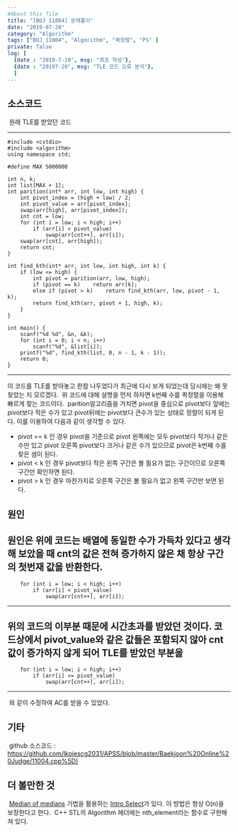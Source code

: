 ```yaml
---
#About this file
title: "[BOJ 11004] 문제풀이"
date: "2019-07-20"
category: "Algorithm"
tags: ["BOJ_11004", "Algorithm", "퀵정렬", "PS" ]
private: false
log: [
  {date : "2019-7-19", msg: "최조 작성"},
  {date : "20197-20", msg: "TLE 코드 오류 분석"},
  ]
---
```



## 소스코드
​
원래 TLE를 받았던 코드  

---
```=C++
#include <cstdio>
#include <algorithm>
using namespace std;
​
#define MAX 5000000
​
int n, k;
int list[MAX + 1];
int parition(int* arr, int low, int high) {
    int pivot_index = (high + low) / 2;
    int pivot_value = arr[pivot_index];
    swap(arr[high], arr[pivot_index]);
    int cnt = low;
    for (int i = low; i < high; i++)
        if (arr[i] < pivot_value)
            swap(arr[cnt++], arr[i]);
    swap(arr[cnt], arr[high]);
    return cnt;
}
​
int find_kth(int* arr, int low, int high, int k) {
    if (low <= high) {
        int pivot = parition(arr, low, high);
        if (pivot == k)    return arr[k];
        else if (pivot > k)    return find_kth(arr, low, pivot - 1, k);
        return find_kth(arr, pivot + 1, high, k);
    }
}
​
int main() {
    scanf("%d %d", &n, &k);
    for (int i = 0; i < n; i++)
        scanf("%d", &list[i]);
    printf("%d", find_kth(list, 0, n - 1, k - 1));
    return 0;
}
```
---

이 코드를 TLE를 받아놓고 한참 나두었다가 최근에 다시 보게 되었는데 당시에는 왜 못 찾았는 지 모르겠다.
​
위 코드에 대해 설명을 먼저 하자면 k번째 수를 퀵정렬을 이용해 빠르게 찾는 코드이다.
​
parition알고리즘을 거치면 pivot을 중심으로 pivot보다 앞에는 pivot보다 작은 수가 있고 pivot뒤에는 pivot보다 큰수가 있는 상태로 정렬이 되게 된다. 이를 이용하여 다음과 같이 생각할 수 있다.
​
-   pivot == k 인 경우 pivot을 기준으로 pivot 왼쪽에는 모두 pivot보다 작거나 같은 수만 있고 pivot 오른쪽 pivot보다 크거나 같은 수가 있으므로 pivot은 k번째 수를 찾은 샘이 된다.
-   pivot < k 인 경우 pivot보다 작은 왼쪽 구간은 볼 필요가 없는 구간이므로 오른쪽 구간만 확인하면 된다.
-   pivot > k 인 경우 마찬가지로 오른쪽 구간은 볼 필요가 없고 왼쪽 구간만 보면 된다.
​

## 원인
​
원인은 위에 코드는 배열에 동일한 수가 가득차 있다고 생각해 보았을 때 cnt의 값은 전혀 증가하지 않은 채 항상 구간의 첫번재 값을 반환한다.
​
---
```=C++
    for (int i = low; i < high; i++)
        if (arr[i] < pivot_value)
            swap(arr[cnt++], arr[i]);
```
---
​
위의 코드의 이부분 때문에 시간초과를 받았던 것이다. 코드상에서 pivot\_value와 같은 값들은 포함되지 않아 cnt값이 증가하지 않게 되어 TLE를 받았던 부분을
​
---
```=C++
    for (int i = low; i < high; i++)
        if (arr[i] <= pivot_value)
            swap(arr[cnt++], arr[i]);
```
---
​
와 같이 수정하여 AC를 받을 수 있었다.
​
## 기타
​
github 소스코드 : <https://github.com/lkoiescg2031/APSS/blob/master/Baekjoon%20Online%20Judge/11004.cpp%5D)>
​
​
## 더 볼만한 것
​
[Median of medians](https://en.wikipedia.org/wiki/Median_of_medians) 기법을 활용하는 [Intro Select](https://en.wikipedia.org/wiki/Introselect)가 있다. 이 방법은 항상 O(n)을 보장한다고 한다.
​
C++ STL의 Algorithm 헤더에는 nth_element라는 함수로 구현해져 있다.